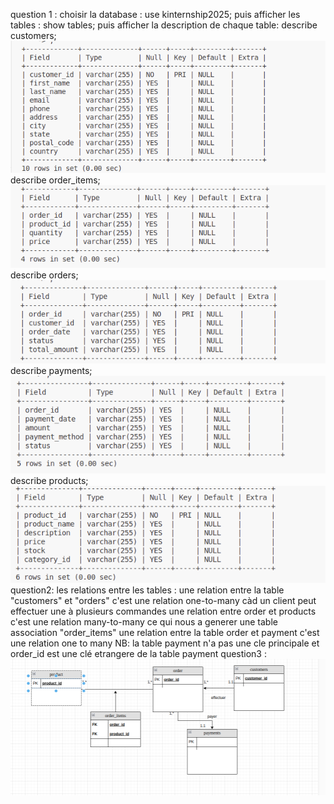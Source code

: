question 1 : 
    choisir la database : use kinternship2025;
    puis afficher les tables : show tables;
    puis afficher la description de chaque table: describe customers;
    ![alt text](image.png)
    describe order_items;
    ![alt text](image-1.png)
    describe orders;
    ![alt text](image-2.png)
    describe payments;
    ![alt text](image-3.png)
    describe products;
    ![alt text](image-4.png)
question2:
les relations entre les tables : 
    une relation entre la table "customers" et "orders" c'est une relation one-to-many càd un client peut effectuer une à plusieurs commandes 
    une relation entre order et products c'est une relation many-to-many ce qui nous a generer une table association "order_items"
    une relation entre la table order et payment c'est une relation one to many 
    NB: la table payment n'a pas une cle principale et order_id est une clé etrangere de la table payment 
question3 :
![alt text](image-5.png)